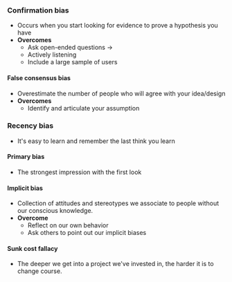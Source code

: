 ### Confirmation bias
- Occurs when you start looking for evidence to prove a hypothesis you have
- **Overcomes**
	- Ask open-ended questions -> 
	- Actively listening
	- Include a large sample of users
#### False consensus bias
- Overestimate the number of people who will agree with your idea/design
- **Overcomes**
	- Identify and articulate your assumption

### Recency bias
- It's easy to learn and remember the last think you learn

#### Primary bias
- The strongest impression with the first look

#### Implicit bias
- Collection of attitudes and stereotypes we associate to people without our conscious knowledge.
- **Overcome**
	- Reflect on our own behavior
	- Ask others to point out our implicit biases

#### Sunk cost fallacy
- The deeper we get into a project we've invested in, the harder it is to change course.

